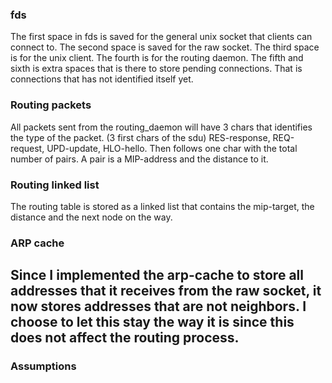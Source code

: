 ### fds
The first space in fds is saved for the general unix socket that clients can connect to.
The second space is saved for the raw socket.
The third space is for the unix client.
The fourth is for the routing daemon.
The fifth and sixth is extra spaces that is there to store pending connections. That is connections that has not identified itself yet. 

### Routing packets
All packets sent from the routing_daemon will have 3 chars that identifies the type of the packet. (3 first chars of the sdu) RES-response, REQ-request, UPD-update, HLO-hello. Then follows one char with the total number of pairs. A pair is a MIP-address and the distance to it. 

### Routing linked list
The routing table is stored as a linked list that contains the mip-target, the distance and the next node on the way. 


### ARP cache
Since I implemented the arp-cache to store all addresses that it receives from the raw socket, it now stores addresses that are not neighbors. I choose to let this stay the way it is since this does not affect the routing process. 
-----------------------------------------

### Assumptions


